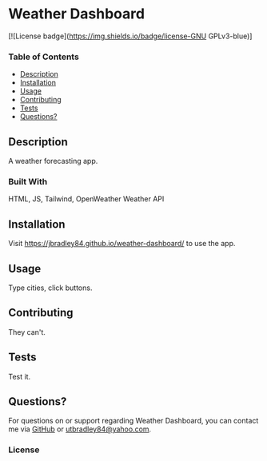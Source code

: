 
  # Weather Dashboard
  [![License badge](https://img.shields.io/badge/license-GNU GPLv3-blue)]


  ### Table of Contents
  - [Description](https://github.com/jbradley84/weather-dashboard#description)
  - [Installation](https://github.com/jbradley84/weather-dashboard#installation)
  - [Usage](https://github.com/jbradley84/weather-dashboard#usage)
  - [Contributing](https://github.com/jbradley84/weather-dashboard#contributing)
  - [Tests](https://github.com/jbradley84/weather-dashboard#tests)
  - [Questions?](https://github.com/jbradley84/weather-dashboard#questions?)

  ## Description

  A weather forecasting app.

  ### Built With

  HTML, JS, Tailwind, OpenWeather Weather API

  ## Installation

  Visit https://jbradley84.github.io/weather-dashboard/ to use the app.

  ## Usage

  Type cities, click buttons.

  ## Contributing

  They can't.

  ## Tests

  Test it.

  ## Questions?

  For questions on or support regarding Weather Dashboard, you can contact me via [GitHub]() or utbradley84@yahoo.com.

  ### License 
  

